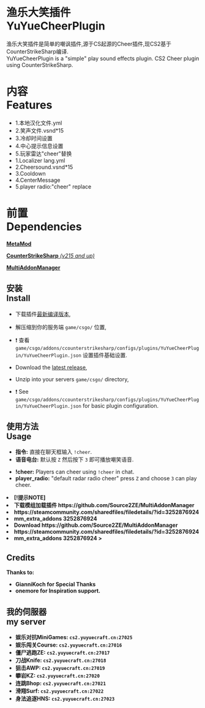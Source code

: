# 渔乐大笑插件<br>YuYueCheerPlugin
渔乐大笑插件是简单的嘲讽插件,源于CS起源的Cheer插件,现CS2基于CounterStrikeSharp编译.<br>
YuYueCheerPlugin is a "simple" play sound effects plugin. CS2 Cheer plugin using CounterStrikeSharp.

# 内容<br>Features
* 1.本地汉化文件.yml<br>
* 2.笑声文件.vsnd*15<br>
* 3.冷却时间设置<br>
* 4.中心提示信息设置<br>
* 5.玩家雷达"cheer"替换<br>
* 1.Localizer lang.yml<br>
* 2.Cheersound.vsnd*15<br>
* 3.Cooldown<br>
* 4.CenterMessage<br>
* 5.player radio:"cheer" replace<br>

# 前置<br>Dependencies<br>
[**MetaMod**](https://cs2.poggu.me/metamod/installation/)

[**CounterStrikeSharp** *(v215 and up)*](https://github.com/roflmuffin/CounterStrikeSharp/releases)

[**MultiAddonManager**](https://github.com/Source2ZE/MultiAddonManager/releases)

## 安装<br>Install
* 下载插件[最新编译版本](https://github.com/EvenYuYue/YuYueCheerPlugin/releases),

* 解压缩到你的服务端 `game/csgo/` 位置,

* :exclamation: 查看 `game/csgo/addons/ccounterstrikesharp/configs/plugins/YuYueCheerPlugin/YuYueCheerPlugin.json` 设置插件基础设置.

* Download the [latest release](https://github.com/EvenYuYue/YuYueCheerPlugin/releases),

* Unzip into your servers `game/csgo/` directory,

* :exclamation: See `game/csgo/addons/ccounterstrikesharp/configs/plugins/YuYueCheerPlugin/YuYueCheerPlugin.json` for basic plugin configuration.

## 使用方法<br>Usage
<ul>
    <li><strong>指令:</strong> 直接在聊天框输入 <code>!cheer</code>.</li>
    <li><strong>语音电台:</strong> 默认按 <code>Z</code> 然后按下 <code>3</code> 即可播放嘲笑语音.</li>
</ul>
<ul>
    <li><strong>!cheer:</strong> Players can cheer using <code>!cheer</code> in chat.</li>
    <li><strong>player_radio:</strong> "default radar radio cheer" press <code>Z</code> and choose <code>3</code> can play cheer.</li>
</ul>
    <li><strong>[!提示NOTE]
    <li><strong>下载模组加载插件 https://github.com/Source2ZE/MultiAddonManager                                                                                                                             
    <li><strong>https://steamcommunity.com/sharedfiles/filedetails/?id=3252876924                                                                                                                           
    <li><strong>mm_extra_addons 3252876924     
    <li><strong>Download https://github.com/Source2ZE/MultiAddonManager                                                                                                                             
    <li><strong>https://steamcommunity.com/sharedfiles/filedetails/?id=3252876924                                                                                                                           
    <li><strong> mm_extra_addons 3252876924                                                                                                                        
> 
<h2>Credits</h2>
<p>Thanks to:
<ul>
<li>GianniKoch for Special Thanks </li>
<li>onemore for Inspiration support.</li></ul></p>
        
## 我的伺服器<br>my server
<ul>
    <li><strong>娱乐对抗MiniGames:</strong> <code>cs2.yuyuecraft.cn:27025</code></li>
    <li><strong>娱乐闯关Course:   </strong> <code>cs2.yuyuecraft.cn:27016</code></li>
    <li><strong>僵尸逃跑ZE:   </strong> <code>cs2.yuyuecraft.cn:27017</code></li>
    <li><strong>刀战Knife:   </strong> <code>cs2.yuyuecraft.cn:27018</code></li>
    <li><strong>狙击AWP:   </strong> <code>cs2.yuyuecraft.cn:27019</code></li>
    <li><strong>攀岩KZ:   </strong> <code>cs2.yuyuecraft.cn:27020</code></li>
    <li><strong>连跳Bhop:   </strong> <code>cs2.yuyuecraft.cn:27021</code></li>
    <li><strong>滑翔Surf:   </strong> <code>cs2.yuyuecraft.cn:27022</code></li>
    <li><strong>身法追逐HNS:   </strong> <code>cs2.yuyuecraft.cn:27023</code></li>
</ul>
